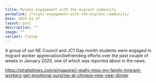 ```yaml
---
title: Rvians engagement with the migrant community
permalink: /rvians-engagement-with-the-migrant-community/
date: 2025-01-27
layout: post
description: ""
image: ""
variant: tiptap
---
```

<p>A group of our NE Council and JC1 Gap month students were engaged in migrant
worker appreciation/befriending efforts over the past couple of weeks in
January 2025, one of which was reported about in the news.</p>
<p><a href="https://straitstimes.com/singapore/i-really-miss-my-family-migrant-workers-get-emotional-surprise-at-chinese-new-year-dinner" rel="noopener noreferrer nofollow" target="_blank">https://straitstimes.com/singapore/i-really-miss-my-family-migrant-workers-get-emotional-surprise-at-chinese-new-year-dinner</a>
</p>